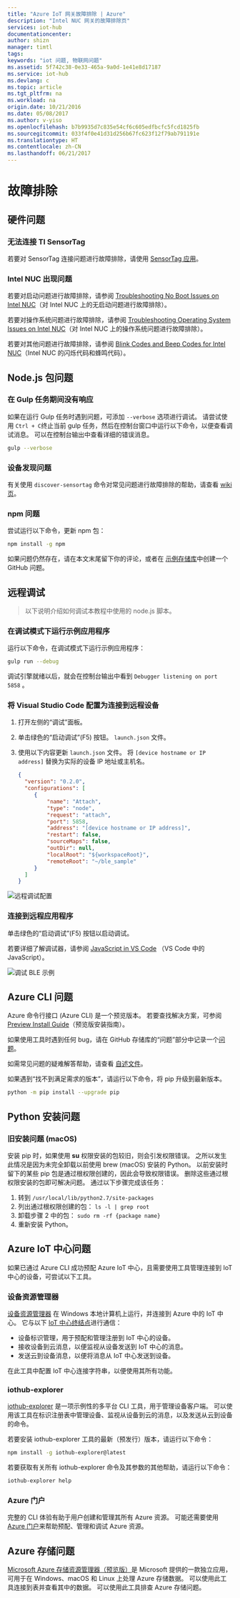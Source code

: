 ```yaml
---
title: "Azure IoT 网关故障排除 | Azure"
description: "Intel NUC 网关的故障排除页"
services: iot-hub
documentationcenter: 
author: shizn
manager: timtl
tags: 
keywords: "iot 问题, 物联网问题"
ms.assetid: 5f742c38-0e33-465a-9a0d-1e41e8d17187
ms.service: iot-hub
ms.devlang: c
ms.topic: article
ms.tgt_pltfrm: na
ms.workload: na
origin.date: 10/21/2016
ms.date: 05/08/2017
ms.author: v-yiso
ms.openlocfilehash: b7b9935d7c835e54cf6c605edfbcfc5fcd1825fb
ms.sourcegitcommit: 033f4f0e41d31d256b67fc623f12f79ab791191e
ms.translationtype: HT
ms.contentlocale: zh-CN
ms.lasthandoff: 06/21/2017
---
```

# <a name="troubleshooting"></a>故障排除

## <a name="hardware-issues"></a>硬件问题

### <a name="ti-sensortag-cannot-be-connected"></a>无法连接 TI SensorTag

若要对 SensorTag 连接问题进行故障排除，请使用 [SensorTag 应用](http://processors.wiki.ti.com/index.php/SensorTag_User_Guide#SensorTag_App_user_guide)。

### <a name="have-an-issue-with-intel-nuc"></a>Intel NUC 出现问题

若要对启动问题进行故障排除，请参阅 [Troubleshooting No Boot Issues on Intel NUC](http://www.intel.com/content/www/us/en/support/boards-and-kits/000005845.html)（对 Intel NUC 上的无启动问题进行故障排除）。

若要对操作系统问题进行故障排除，请参阅 [Troubleshooting Operating System Issues on Intel NUC](http://www.intel.com/content/www/us/en/support/boards-and-kits/000006018.html)（对 Intel NUC 上的操作系统问题进行故障排除）。

若要对其他问题进行故障排除，请参阅 [Blink Codes and Beep Codes for Intel NUC](http://www.intel.com/content/www/us/en/support/boards-and-kits/intel-nuc-boards/000005854.html)（Intel NUC 的闪烁代码和蜂鸣代码）。

## <a name="nodejs-package-issues"></a>Node.js 包问题

### <a name="no-response-during-gulp-tasks"></a>在 Gulp 任务期间没有响应

如果在运行 Gulp 任务时遇到问题，可添加 `--verbose` 选项进行调试。 请尝试使用 `Ctrl + C`终止当前 gulp 任务，然后在控制台窗口中运行以下命令，以便查看调试消息。 可以在控制台输出中查看详细的错误消息。

```bash
gulp --verbose
```

### <a name="device-discovery-issues"></a>设备发现问题

有关使用 `discover-sensortag` 命令对常见问题进行故障排除的帮助，请查看 [wiki 页](https://wiki.archlinux.org/index.php/bluetooth#Bluetoothctl)。

### <a name="npm-issues"></a>npm 问题

尝试运行以下命令，更新 npm 包：

```bash
npm install -g npm
```

如果问题仍然存在，请在本文末尾留下你的评论，或者在 [示例存储库](https://github.com/azure-samples/iot-hub-c-intel-nuc-gateway-getting-started)中创建一个 GitHub 问题。

## <a name="remote-debugging"></a>远程调试
> 以下说明介绍如何调试本教程中使用的 node.js 脚本。
### <a name="run-the-sample-application-in-debug-mode"></a>在调试模式下运行示例应用程序

运行以下命令，在调试模式下运行示例应用程序：

```bash
gulp run --debug
```

调试引擎就绪以后，就会在控制台输出中看到 `Debugger listening on port 5858` 。

### <a name="configure-visual-studio-code-to-connect-to-the-remote-device"></a>将 Visual Studio Code 配置为连接到远程设备

1. 打开左侧的“调试”面板。
2. 单击绿色的“启动调试”(F5) 按钮。 `launch.json` 文件。
3. 使用以下内容更新 `launch.json` 文件。 将 `[device hostname or IP address]` 替换为实际的设备 IP 地址或主机名。

   ``` json
   {
     "version": "0.2.0",
     "configurations": [
        {
            "name": "Attach",
            "type": "node",
            "request": "attach",
            "port": 5858,
            "address": "[device hostname or IP address]",
            "restart": false,
            "sourceMaps": false,
            "outDir": null,
            "localRoot": "${workspaceRoot}",
            "remoteRoot": "~/ble_sample"
        }
     ]
   }
   ```

![远程调试配置](./media/iot-hub-gateway-kit-lessons/troubleshooting/remote_debugging_configuration.png)

### <a name="attach-to-the-remote-application"></a>连接到远程应用程序

单击绿色的“启动调试”(F5) 按钮以启动调试。

若要详细了解调试器，请参阅 [JavaScript in VS Code](https://code.visualstudio.com/docs/languages/javascript#_debugging) （VS Code 中的 JavaScript）。

![调试 BLE 示例](./media/iot-hub-gateway-kit-lessons/troubleshooting/debugging_ble_sample.png)

## <a name="azure-cli-issues"></a>Azure CLI 问题

Azure 命令行接口 (Azure CLI) 是一个预览版本。 若要查找解决方案，可参阅 [Preview Install Guide](https://github.com/Azure/azure-cli/blob/master/doc/preview_install_guide.md)（预览版安装指南）。

如果使用工具时遇到任何 bug，请在 GitHub 存储库的“问题”部分中记录一个[问题](https://github.com/Azure/azure-cli/issues)。

如需常见问题的疑难解答帮助，请查看 [自述文件](https://github.com/Azure/azure-cli/blob/master/README.rst)。

如果遇到“找不到满足需求的版本”，请运行以下命令，将 pip 升级到最新版本。

```bash
python -m pip install --upgrade pip
```

## <a name="python-installation-issues"></a>Python 安装问题

### <a name="legacy-installation-issues-macos"></a>旧安装问题 (macOS)

安装 pip 时，如果使用 **su** 权限安装的包较旧，则会引发权限错误。 之所以发生此情况是因为未完全卸载以前使用 brew (macOS) 安装的 Python。 以前安装时留下的某些 pip 包是通过根权限创建的，因此会导致权限错误。 删除这些通过根权限安装的包即可解决问题。 通过以下步骤完成该任务：

1. 转到 `/usr/local/lib/python2.7/site-packages`
2. 列出通过根权限创建的包： `ls -l | grep root`
3. 卸载步骤 2 中的包： `sudo rm -rf {package name}`
4. 重新安装 Python。

## <a name="azure-iot-hub-issues"></a>Azure IoT 中心问题

如果已通过 Azure CLI 成功预配 Azure IoT 中心，且需要使用工具管理连接到 IoT 中心的设备，可尝试以下工具。

### <a name="device-explorer"></a>设备资源管理器

[设备资源管理器](https://github.com/Azure/azure-iot-sdk-csharp/blob/master/tools/DeviceExplorer) 在 Windows 本地计算机上运行，并连接到 Azure 中的 IoT 中心。 它与以下 [IoT 中心终结点](./iot-hub-devguide.md)进行通信：

- 设备标识管理，用于预配和管理注册到 IoT 中心的设备。
- 接收设备到云消息，以便监视从设备发送到 IoT 中心的消息。
- 发送云到设备消息，以便将消息从 IoT 中心发送到设备。

在此工具中配置 IoT 中心连接字符串，以便使用其所有功能。

### <a name="iothub-explorer"></a>iothub-explorer

[iothub-explorer](https://github.com/Azure/iothub-explorer) 是一项示例性的多平台 CLI 工具，用于管理设备客户端。 可以使用该工具在标识注册表中管理设备、监视从设备到云的消息，以及发送从云到设备的命令。

若要安装 iothub-explorer 工具的最新（预发行）版本，请运行以下命令：

```bash
npm install -g iothub-explorer@latest
```

若要获取有关所有 iothub-explorer 命令及其参数的其他帮助，请运行以下命令：

```bash
iothub-explorer help
```

### <a name="the-azure-portal"></a>Azure 门户

完整的 CLI 体验有助于用户创建和管理其所有 Azure 资源。 可能还需要使用 [Azure 门户](../azure-portal-overview.md)来帮助预配、管理和调试 Azure 资源。

## <a name="azure-storage-issues"></a>Azure 存储问题

[Microsoft Azure 存储资源管理器（预览版）](http://storageexplorer.com/)是 Microsoft 提供的一款独立应用，可用于在 Windows、macOS 和 Linux 上处理 Azure 存储数据。 可以使用此工具连接到表并查看其中的数据。 可以使用此工具排查 Azure 存储问题。